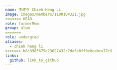 ```yaml
---
name: 李建亨 Chieh-Heng Li 
image: images/members/1100104321.jpg 
<<<<<<< HEAD
role: formerMem
group: alum
=======
role: undergrad
aliases:
  - chieh heng li
>>>>>>> b8c8985675a23627432c7da5e8ff9e8eabca77c9
links:
  github: link_to_github 
---
```

